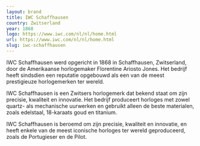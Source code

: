 ```yaml
---
layout: brand
title: IWC Schaffhausen
country: Zwitserland
year: 1868
logo: https://www.iwc.com/nl/nl/home.html
url: https://www.iwc.com/nl/nl/home.html
slug: iwc-schaffhausen
---
```

IWC Schaffhausen werd opgericht in 1868 in Schaffhausen, Zwitserland, door de Amerikaanse horlogemaker Florentine Ariosto Jones. Het bedrijf heeft sindsdien een reputatie opgebouwd als een van de meest prestigieuze horlogemerken ter wereld.

IWC Schaffhausen is een Zwitsers horlogemerk dat bekend staat om zijn precisie, kwaliteit en innovatie. Het bedrijf produceert horloges met zowel quartz- als mechanische uurwerken en gebruikt alleen de beste materialen, zoals edelstaal, 18-karaats goud en titanium.

IWC Schaffhausen is beroemd om zijn precisie, kwaliteit en innovatie, en heeft enkele van de meest iconische horloges ter wereld geproduceerd, zoals de Portugieser en de Pilot.

